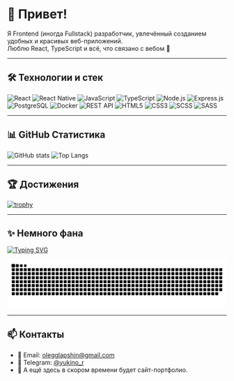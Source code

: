 # 👋 Привет!  
Я Frontend (иногда Fullstack) разработчик, увлечённый созданием удобных и красивых веб-приложений.  
Люблю React, TypeScript и всё, что связано с вебом 🚀  

---

## 🛠️ Технологии и стек

![React](https://img.shields.io/badge/React-20232A?style=for-the-badge&logo=react&logoColor=61DAFB)
![React Native](https://img.shields.io/badge/React_Native-20232A?style=for-the-badge&logo=react&logoColor=61DAFB)
![JavaScript](https://img.shields.io/badge/JavaScript-F7DF1E?style=for-the-badge&logo=javascript&logoColor=black)
![TypeScript](https://img.shields.io/badge/TypeScript-007ACC?style=for-the-badge&logo=typescript&logoColor=white)
![Node.js](https://img.shields.io/badge/Node.js-43853D?style=for-the-badge&logo=node.js&logoColor=white)
![Express.js](https://img.shields.io/badge/Express.js-000000?style=for-the-badge&logo=express&logoColor=white)
![PostgreSQL](https://img.shields.io/badge/PostgreSQL-316192?style=for-the-badge&logo=postgresql&logoColor=white)
![Docker](https://img.shields.io/badge/Docker-2496ED?style=for-the-badge&logo=docker&logoColor=white)
![REST API](https://img.shields.io/badge/REST-02569B?style=for-the-badge&logo=postman&logoColor=white)
![HTML5](https://img.shields.io/badge/HTML5-E34F26?style=for-the-badge&logo=html5&logoColor=white)
![CSS3](https://img.shields.io/badge/CSS3-1572B6?style=for-the-badge&logo=css3&logoColor=white)
![SCSS](https://img.shields.io/badge/SCSS-CC6699?style=for-the-badge&logo=sass&logoColor=white)
![SASS](https://img.shields.io/badge/SASS-CC6699?style=for-the-badge&logo=sass&logoColor=white)

---

## 📊 GitHub Статистика

![GitHub stats](https://github-readme-stats.vercel.app/api?username=ТВОЙ_НИК&show_icons=true&theme=radical)
![Top Langs](https://github-readme-stats.vercel.app/api/top-langs/?username=ТВОЙ_НИК&layout=compact&theme=radical)

---

## 🏆 Достижения

[![trophy](https://github-profile-trophy.vercel.app/?username=ТВОЙ_НИК&theme=onedark)](https://github.com/ryo-ma/github-profile-trophy)

---

## ✨ Немного фана

[![Typing SVG](https://readme-typing-svg.herokuapp.com?size=24&duration=4000&color=36BCF7&lines=Привет!+Я+Frontend+разработчик;Люблю+React,+Node,+Postgres;Учусь+и+развиваюсь+каждый+день)](https://git.io/typing-svg)

![Snake animation](https://raw.githubusercontent.com/Platane/snk/output/github-contribution-grid-snake.svg)

---

## 📫 Контакты
- 📧 Email: olegglapshin@gmail.com  
- 💬 Telegram: [@yukino_r](https://t.me/yukino_r)  
- 💼 А ещё здесь в скором времени будет сайт-портфолио.  
